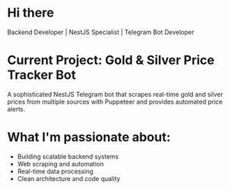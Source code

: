 # Hi there

 Backend Developer | NestJS Specialist | Telegram Bot Developer

# Current Project: Gold & Silver Price Tracker Bot
A sophisticated NestJS Telegram bot that scrapes real-time gold and silver prices from multiple sources with Puppeteer and provides automated price alerts.

# What I'm passionate about:
- Building scalable backend systems
- Web scraping and automation
- Real-time data processing
- Clean architecture and code quality
